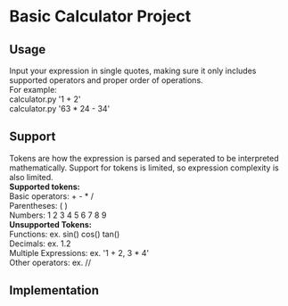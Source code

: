 # **Basic Calculator Project**
## Usage
Input your expression in single quotes, making sure it only includes supported operators and proper order of operations.  
For example:  
    calculator.py '1 + 2'  
    calculator.py '63 * 24 - 34'  

## Support
Tokens are how the expression is parsed and seperated to be interpreted mathematically. Support for tokens is limited, so expression complexity is also limited.    
**Supported tokens:**  
    Basic operators: + - * /  
    Parentheses: ( )  
    Numbers: 1 2 3 4 5 6 7 8 9      
**Unsupported Tokens:**  
    Functions: ex. sin() cos() tan()  
    Decimals: ex. 1.2  
    Multiple Expressions: ex. '1 + 2, 3 * 4'  
    Other operators: ex. //    
## Implementation
